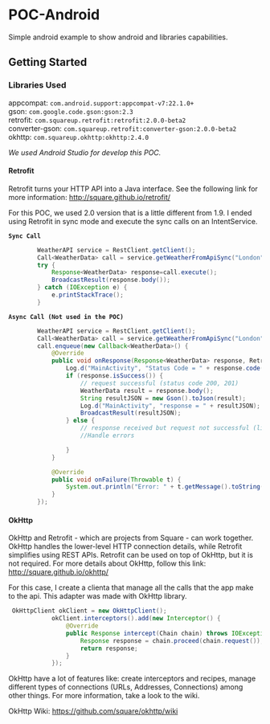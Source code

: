 # POC-Android

Simple android example to show android and libraries capabilities.

## Getting Started  

### Libraries Used
appcompat: `com.android.support:appcompat-v7:22.1.0+`  
gson: `com.google.code.gson:gson:2.3`  
retrofit: `com.squareup.retrofit:retrofit:2.0.0-beta2`  
converter-gson: `com.squareup.retrofit:converter-gson:2.0.0-beta2`  
okhttp: `com.squareup.okhttp:okhttp:2.4.0`  

*We used Android Studio for develop this POC.*

#### Retrofit

Retrofit turns your HTTP API into a Java interface. See the following link for more information: http://square.github.io/retrofit/  

For this POC, we used 2.0 version that is a little different from 1.9. I ended using Retrofit in sync mode and execute the sync calls on an IntentService.

**`Sync Call`**  
```java
        WeatherAPI service = RestClient.getClient();
        Call<WeatherData> call = service.getWeatherFromApiSync("London", appId);
        try {
            Response<WeatherData> response=call.execute();
            BroadcastResult(response.body());
        } catch (IOException e) {
            e.printStackTrace();
        }
```

**`Async Call (Not used in the POC)`** 
```java
        WeatherAPI service = RestClient.getClient();
        Call<WeatherData> call = service.getWeatherFromApiSync("London", appId);
        call.enqueue(new Callback<WeatherData>() {
            @Override
            public void onResponse(Response<WeatherData> response, Retrofit retrofit) {
                Log.d("MainActivity", "Status Code = " + response.code());
                if (response.isSuccess()) {
                    // request successful (status code 200, 201)
                    WeatherData result = response.body();
                    String resultJSON = new Gson().toJson(result);
                    Log.d("MainActivity", "response = " + resultJSON);
                    BroadcastResult(resultJSON);
                } else {
                    // response received but request not successful (like 400,401,403 etc)
                    //Handle errors

                }
            }

            @Override
            public void onFailure(Throwable t) {
                System.out.println("Error: " + t.getMessage().toString());
            }
        });
```

#### OkHttp

OkHttp and Retrofit - which are projects from Square - can work together. OkHttp handles the lower-level HTTP connection details, while Retrofit simplifies using REST APIs. Retrofit can be used on top of OkHttp, but it is not required. For more details about OkHttp, follow this link: http://square.github.io/okhttp/

For this case, I create a clienta that manage all the calls that the app make to the api. This adapter was made with OkHttp library.

```java
 OkHttpClient okClient = new OkHttpClient();
            okClient.interceptors().add(new Interceptor() {
                @Override
                public Response intercept(Chain chain) throws IOException {
                    Response response = chain.proceed(chain.request());
                    return response;
                }
            });
```

OkHttp have a lot of features like: create interceptors and recipes, manage different types of connections (URLs, Addresses, Connections) among other things. For more information, take a look to the wiki.

OkHttp Wiki: https://github.com/square/okhttp/wiki
